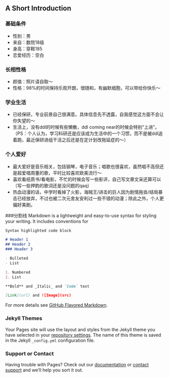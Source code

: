 ## A Short Introduction
### 基础条件
- 性别：男
- 来自：数院18级
- 身高：穿鞋185
- 恋爱经历：空白
### 长相性格
- 颜值：照片请自取～
- 性格：98%的时间保持乐观开朗，很随和，有幽默细胞，可以带给你快乐～
### 学业生活
- 已经保研，专业前景自己很满意。具体信息先不透露，自我感觉这方面不会让你失望的～
- 生活上，没有ddl的时候有些懒散，ddl coming near的时候会特别“上进”。（PS：个人认为，学习科研还是应该成为生活中的一个习惯，而不是被ddl追着跑，最近保研进组干活之后还是在定计划改拖延症的～）
### 个人爱好
- 最大爱好是音乐相关，包括钢琴，电子音乐；唱歌也很喜欢，虽然唱不高但还是超爱唱周董的歌，平时比较喜欢欧美流行～
- 喜欢看纸质书/看电影，不忙的时候会写一些影评，自己写文章文采还算可以（写一些押韵的歌词还是没问题的qaq）
- 热血动漫的话，中学时看掉了火影，海贼王/进击的巨人因为剧情拖沓/结局暴击已经放弃，不过也被二次元舍友安利过一些不错的动漫；除此之外，个人更偏好美剧。

###分割线
Markdown is a lightweight and easy-to-use syntax for styling your writing. It includes conventions for


```markdown
Syntax highlighted code block

# Header 1
## Header 2
### Header 3

- Bulleted
- List

1. Numbered
2. List

**Bold** and _Italic_ and `Code` text

[Link](url) and ![Image](src)
```

For more details see [GitHub Flavored Markdown](https://guides.github.com/features/mastering-markdown/).

### Jekyll Themes

Your Pages site will use the layout and styles from the Jekyll theme you have selected in your [repository settings](https://github.com/NetworkMan233/NetworkMan233.github.io/settings/pages). The name of this theme is saved in the Jekyll `_config.yml` configuration file.

### Support or Contact

Having trouble with Pages? Check out our [documentation](https://docs.github.com/categories/github-pages-basics/) or [contact support](https://support.github.com/contact) and we’ll help you sort it out.
